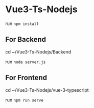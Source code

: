 # Vue3-Ts-Nodejs

run ``npm install``

## For Backend
cd ~/Vue3-Ts-Nodejs/Backend

run ``node server.js``

## For Frontend
cd ~/Vue3-Ts-Nodejs/vue-3-typescript

run ``npm run serve``
